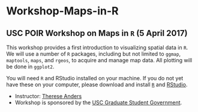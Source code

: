 # Workshop-Maps-in-R
## USC POIR Workshop on Maps in `R` (5 April 2017)

This workshop provides a first introduction to visualizing spatial data in `R`. We will use a number of `R` packages, including but not limited to `ggmap`, `maptools`, `maps`, and `rgeos`, to acquire and manage map data. All plotting will be done in `ggplot2`.

You will need `R` and RStudio installed on your machine. If you do not yet have these on your computer, please download and install [`R`](https://www.r-project.org) and [RStudio](https://www.rstudio.com/products/rstudio/download/).

* Instructor: [Therese Anders](https://www.google.com)
* Workshop is sponsored by the [USC Graduate Student Government](https://gsg.usc.edu).
